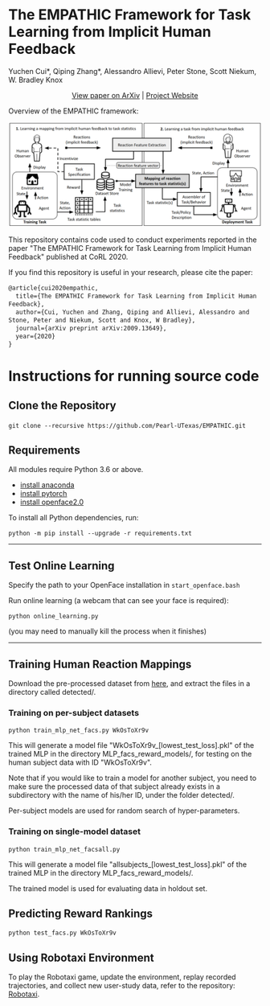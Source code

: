 # The EMPATHIC Framework for Task Learning from Implicit Human Feedback

Yuchen Cui*, Qiping Zhang*, Alessandro Allievi, Peter Stone, Scott Niekum, W. Bradley Knox

<p align="center">
  <a href="https://arxiv.org/abs/2009.13649">View paper on ArXiv</a> |
  <a href="https://sites.google.com/utexas.edu/empathic">Project Website</a>
</p>


Overview of the EMPATHIC framework:
<p align=center>
  <img src='assets/EMPATHIC_overview.png' width=1000>
</p>


This repository contains code used to conduct experiments reported in the paper "The EMPATHIC Framework for Task Learning from Implicit Human Feedback" published at CoRL 2020.

If you find this repository is useful in your research, please cite the paper:
```
@article{cui2020empathic,
  title={The EMPATHIC Framework for Task Learning from Implicit Human Feedback},
  author={Cui, Yuchen and Zhang, Qiping and Allievi, Alessandro and Stone, Peter and Niekum, Scott and Knox, W Bradley},
  journal={arXiv preprint arXiv:2009.13649},
  year={2020}
}
```


# Instructions for running source code


## Clone the Repository 

```git clone --recursive https://github.com/Pearl-UTexas/EMPATHIC.git```


## Requirements
All modules require Python 3.6 or above. 

- [install anaconda](https://docs.anaconda.com/anaconda/install/)
- [install pytorch](https://pytorch.org/get-started/locally/)
- [install openface2.0](https://github.com/TadasBaltrusaitis/OpenFace)


To install all Python dependencies, run:
```
python -m pip install --upgrade -r requirements.txt
```

---------------------------------------------------------------------------------------
## Test Online Learning

Specify the path to your OpenFace installation in `start_openface.bash`

Run online learning (a webcam that can see your face is required):
```
python online_learning.py
```
(you may need to manually kill the process when it finishes)


---------------------------------------------------------------------------------------
## Training Human Reaction Mappings

Download the pre-processed dataset from [here](https://drive.google.com/file/d/16O4K5UEUiu7L9AtgPfKxaoK7Y80p6iG2/view?usp=sharing), and extract the files in a directory called detected/.


### Training on per-subject datasets

```
python train_mlp_net_facs.py WkOsToXr9v
```

This will generate a model file "WkOsToXr9v_[lowest_test_loss].pkl" of the trained MLP in the directory MLP_facs_reward_models/, for testing on the human subject data with ID "WkOsToXr9v". 

Note that if you would like to train a model for another subject, you need to make sure the processed data of that subject already exists in a subdirectory with the name of his/her ID, under the folder detected/. 

Per-subject models are used for random search of hyper-parameters.

### Training on single-model dataset
```
python train_mlp_net_facsall.py 
```

This will generate a model file "allsubjects_[lowest_test_loss].pkl" of the trained MLP in the directory MLP_facs_reward_models/. 

The trained model is used for evaluating data in holdout set.

## Predicting Reward Rankings

```
python test_facs.py WkOsToXr9v
```

## Using Robotaxi Environment

To play the Robotaxi game, update the environment, replay recorded trajectories, and collect new user-study data, refer to the repository: [Robotaxi](https://github.com/Pearl-UTexas/RobotaxiEnv).
